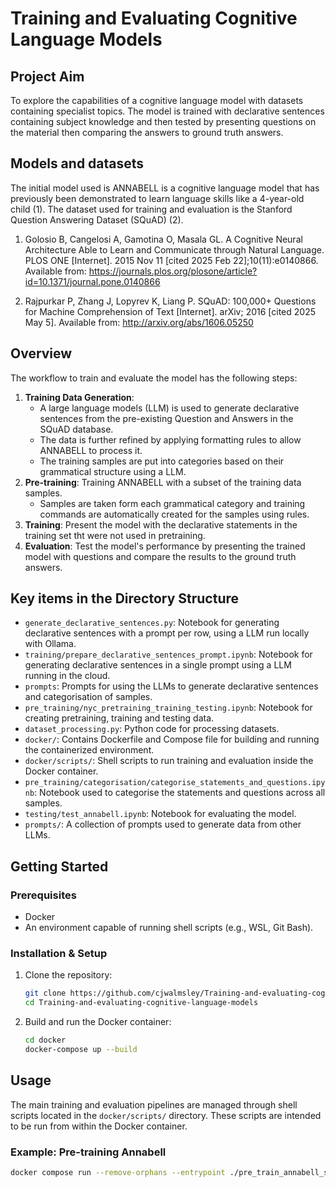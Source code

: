 # Training and Evaluating Cognitive Language Models

## Project Aim

To explore the capabilities of a cognitive language model with datasets containing specialist topics. The model is trained with declarative sentences containing subject knowledge and then tested by presenting questions on the material then comparing the answers to ground truth answers.

## Models and datasets

The initial model used is ANNABELL is a cognitive language model that has previously been demonstrated to learn language skills like a 4-year-old child (1).
The dataset used for training and evaluation is the Stanford Question Answering Dataset (SQuAD) (2).

1. Golosio B, Cangelosi A, Gamotina O, Masala GL. A Cognitive Neural Architecture Able to Learn and Communicate through Natural Language. PLOS ONE [Internet]. 2015 Nov 11 [cited 2025 Feb 22];10(11):e0140866. Available from: https://journals.plos.org/plosone/article?id=10.1371/journal.pone.0140866

2. Rajpurkar P, Zhang J, Lopyrev K, Liang P. SQuAD: 100,000+ Questions for Machine Comprehension of Text [Internet]. arXiv; 2016 [cited 2025 May 5]. Available from: http://arxiv.org/abs/1606.05250

## Overview

The workflow to train and evaluate the model has the following steps:

1.  **Training Data Generation**:
      * A large language models (LLM) is used to generate declarative sentences from the pre-existing Question and Answers  in the SQuAD database.
      * The data is further refined by applying formatting rules to allow ANNABELL to process it.
      * The training samples are put into categories based on their grammatical structure using a LLM.
2.  **Pre-training**: Training ANNABELL with a subset of the training data samples.
     * Samples are taken form each grammatical category and training commands are automatically created for the samples using rules.
3.  **Training**: Present the model with the declarative statements in the training set tht were not used in pretraining.
4.  **Evaluation**: Test the model's performance by presenting the trained model with questions and compare the results to the ground truth answers.

## Key items in the Directory Structure

-   `generate_declarative_sentences.py`: Notebook for generating declarative sentences with a prompt per row, using a LLM run locally with Ollama.
-   `training/prepare_declarative_sentences_prompt.ipynb`: Notebook for generating declarative sentences in a single prompt using a LLM running in the cloud.
-   `prompts`: Prompts for using the LLMs to generate declarative sentences and categorisation of samples.
-   `pre_training/nyc_pretraining_training_testing.ipynb`: Notebook for creating pretraining, training and testing data.
-   `dataset_processing.py`: Python code for processing datasets.
-   `docker/`: Contains Dockerfile and Compose file for building and running the containerized environment.
-   `docker/scripts/`: Shell scripts to run training and evaluation inside the Docker container.
-   `pre_training/categorisation/categorise_statements_and_questions.ipynb`: Notebook used to categorise the statements and questions across all samples.
-   `testing/test_annabell.ipynb`: Notebook for evaluating the model.
-   `prompts/`: A collection of prompts used to generate data from other LLMs.

## Getting Started

### Prerequisites

-   Docker
-   An environment capable of running shell scripts (e.g., WSL, Git Bash).

### Installation & Setup

1.  Clone the repository:
    ```bash
    git clone https://github.com/cjwalmsley/Training-and-evaluating-cognitive-language-models.git
    cd Training-and-evaluating-cognitive-language-models
    ```

2.  Build and run the Docker container:
    ```bash
    cd docker
    docker-compose up --build
    ```

## Usage

The main training and evaluation pipelines are managed through shell scripts located in the `docker/scripts/` directory. These scripts are intended to be run from within the Docker container.

### Example: Pre-training Annabell

```bash
docker compose run --remove-orphans --entrypoint ./pre_train_annabell_squad_nyc.sh app data/pre-training/<LOGFILE_NAME> data/pre-training/<PRETRAINING COMMANDS FILENAME> data/pre-training/<WEIGHTS FILENAME>>